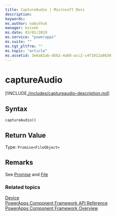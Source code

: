 ```yaml
---
title: CaptureAudio | Microsoft Docs
description: 
keywords:
ms.author: nabuthuk
manager: kvivek
ms.date: 03/01/2019
ms.service: "powerapps"
ms.suite: ""
ms.tgt_pltfrm: ""
ms.topic: "article"
ms.assetid: 3e6a82ab-dbb2-4a60-acc2-c4f1012a8630
---
```


# captureAudio

[!INCLUDE[./includes/captureaudio-description.md](./includes/captureaudio-description.md)]

## Syntax

`captureAudio()`

## Return Value

Type: `Promise<FileObject>`

## Remarks

See [Promise](https://developer.mozilla.org/docs/Web/JavaScript/Reference/Global_Objects/Promise) and [File](https://developer.mozilla.org/docs/Web/API/File)

### Related topics

[Device](../device.md)<br/>
[PowerApps Component Framework API Reference](../reference/index.md)<br/>
[PowerApps Component Framework Overview](../overview.md)
